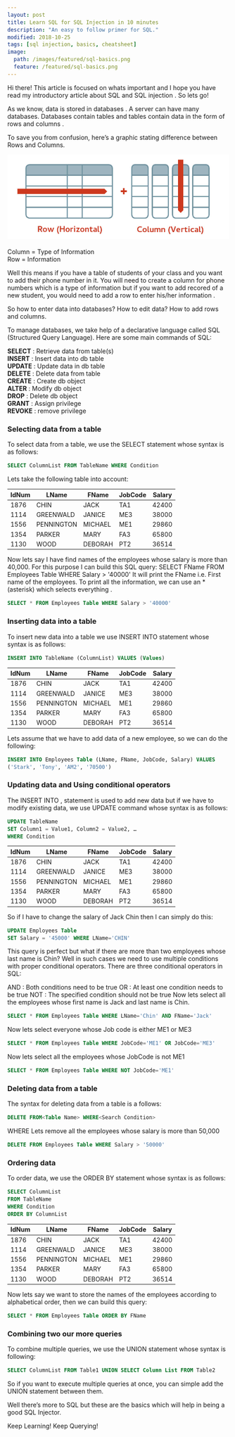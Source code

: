 ```yaml
---
layout: post
title: Learn SQL for SQL Injection in 10 minutes
description: "An easy to follow primer for SQL."
modified: 2018-10-25
tags: [sql injection, basics, cheatsheet]
image:
  path: /images/featured/sql-basics.png
  feature: /featured/sql-basics.png
---
```


Hi there! This article is focused on whats important and I hope you have read my introductory article about SQL and SQL injection . So lets go!

As we know, data is stored in databases . A server can have many databases. Databases contain tables and tables contain data in the form of rows and columns .

<!--more-->

To save you from confusion, here’s a graphic stating difference between Rows and Columns.

![rows vs columns](/images/row-vs-column.jpg)

Column = Type of Information<br>
Row = Information

Well this means if you have a table of students of your class and you want to add their phone number in it. You will need to create a column for phone numbers which is a type of information but if you want to add recored of a new student, you would need to add a row to enter his/her information .

So how to enter data into databases? How to edit data? How to add rows and columns.

To manage databases, we take help of a declarative language called SQL (Structured Query Language). Here are some main commands of SQL:

**SELECT** : Retrieve data from table(s)<br>
**INSERT** : Insert data into db table<br>
**UPDATE** : Update data in db table<br>
**DELETE** : Delete data from table<br>
**CREATE** : Create db object<br>
**ALTER** : Modify db object<br>
**DROP** : Delete db object<br>
**GRANT** : Assign privilege<br>
**REVOKE** : remove privilege


### Selecting data from a table

To select data from a table, we use the SELECT statement whose syntax is as follows:

```sql
SELECT ColumnList FROM TableName WHERE Condition
```

Lets take the following table into account:

|IdNum|LName|FName|JobCode|Salary|
|-----|-----|-----|-------|------|
|1876|CHIN|JACK|TA1|42400|
|1114|GREENWALD|JANICE|ME3|38000|
|1556|PENNINGTON|MICHAEL|ME1|29860|
|1354|PARKER|MARY|FA3|65800|
|1130|WOOD|DEBORAH|PT2|36514|

Now lets say I have find names of the employees whose salary is more than 40,000. For this purpose I can build this SQL query:
SELECT FName FROM Employees Table WHERE Salary > '40000'
It will print the FName i.e. First name of the employees. To print all the information, we can use an * (asterisk) which selects everything .

```sql
SELECT * FROM Employees Table WHERE Salary > '40000'
```

### Inserting data into a table
To insert new data into a table we use INSERT INTO statement whose syntax is as follows:
```sql
INSERT INTO TableName (ColumnList) VALUES (Values)
```

|IdNum|LName|FName|JobCode|Salary|
|-----|-----|-----|-------|------|
|1876|CHIN|JACK|TA1|42400|
|1114|GREENWALD|JANICE|ME3|38000|
|1556|PENNINGTON|MICHAEL|ME1|29860|
|1354|PARKER|MARY|FA3|65800|
|1130|WOOD|DEBORAH|PT2|36514|

Lets assume that we have to add data of a new employee, so we can do the following:

```sql
INSERT INTO Employees Table (LName, FName, JobCode, Salary) VALUES
('Stark', 'Tony', 'AM2', '70500')
```

### Updating data and Using conditional operators

The INSERT INTO , statement is used to add new data but if we have to modify existing data, we use UPDATE command whose syntax is as follows:

```sql
UPDATE TableName
SET Column1 = Value1, Column2 = Value2, …
WHERE Condition
```

|IdNum|LName|FName|JobCode|Salary|
|-----|-----|-----|-------|------|
|1876|CHIN|JACK|TA1|42400|
|1114|GREENWALD|JANICE|ME3|38000|
|1556|PENNINGTON|MICHAEL|ME1|29860|
|1354|PARKER|MARY|FA3|65800|
|1130|WOOD|DEBORAH|PT2|36514|

So if I have to change the salary of Jack Chin then I can simply do this:

```sql
UPDATE Employees Table
SET Salary = '45000' WHERE LName='CHIN'
```

This query is perfect but what if there are more than two employees whose last name is Chin? Well in such cases we need to use multiple conditions with proper conditional operators. There are three conditional operators in SQL:

AND : Both conditions need to be true
OR : At least one condition needs to be true
NOT : The specified condition should not be true
Now lets select all the employees whose first name is Jack and last name is Chin.

```sql
SELECT * FROM Employees Table WHERE LName='Chin' AND FName='Jack'
```
Now lets select everyone whose Job code is either ME1 or ME3

```sql
SELECT * FROM Employees Table WHERE JobCode='ME1' OR JobCode='ME3'
```
Now lets select all the employees whose JobCode is not ME1

```sql
SELECT * FROM Employees Table WHERE NOT JobCode='ME1'
```

### Deleting data from a table
The syntax for deleting data from a table is a follows:

```sql
DELETE FROM<Table Name> WHERE<Search Condition>
```

WHERE Lets remove all the employees whose salary is more than 50,000

```sql
DELETE FROM Employees Table WHERE Salary > '50000'
```

### Ordering data

To order data, we use the ORDER BY statement whose syntax is as follows:

```sql
SELECT ColumnList
FROM TableName
WHERE Condition
ORDER BY ColumnList
```

|IdNum|LName|FName|JobCode|Salary|
|-----|-----|-----|-------|------|
|1876|CHIN|JACK|TA1|42400|
|1114|GREENWALD|JANICE|ME3|38000|
|1556|PENNINGTON|MICHAEL|ME1|29860|
|1354|PARKER|MARY|FA3|65800|
|1130|WOOD|DEBORAH|PT2|36514|

Now lets say we want to store the names of the employees according to alphabetical order, then we can build this query:
```sql
SELECT * FROM Employees Table ORDER BY FName
```

### Combining two our more queries

To combine multiple queries, we use the UNION statement whose syntax is following:

```sql
SELECT ColumnList FROM Table1 UNION SELECT Column List FROM Table2
```

So if you want to execute multiple queries at once, you can simple add the UNION statement between them.

Well there’s more to SQL but these are the basics which will help in being a good SQL Injector.

Keep Learning! Keep Querying!
